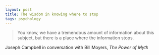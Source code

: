 ```yaml
---
layout: post
title: The wisdom in knowing where to stop
tags: psychology
--- 
```


> You know, we have a tremendous amount of information about this subject, but there is a place where the information stops.

Joseph Campbell in conversation with Bill Moyers, *The Power of Myth*
